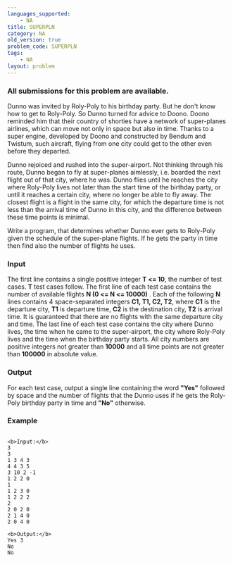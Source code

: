 ```yaml
---
languages_supported:
    - NA
title: SUPERPLN
category: NA
old_version: true
problem_code: SUPERPLN
tags:
    - NA
layout: problem
---
```

###  All submissions for this problem are available. 

 Dunno was invited by Roly-Poly to his birthday party. But he don't know how to get to Roly-Poly. So Dunno turned for advice to Doono. Doono reminded him that their country of shorties have a network of super-planes airlines, which can move not only in space but also in time. Thanks to a super engine, developed by Doono and constructed by Bendum and Twistum, such aircraft, flying from one city could get to the other even before they departed.

 Dunno rejoiced and rushed into the super-airport. Not thinking through his route, Dunno began to fly at super-planes aimlessly, i.e. boarded the next flight out of that city, where he was. Dunno flies until he reaches the city where Roly-Poly lives not later than the start time of the birthday party, or until it reaches a certain city, where no longer be able to fly away. The closest flight is a flight in the same city, for which the departure time is not less than the arrival time of Dunno in this city, and the difference between these time points is minimal.

 Write a program, that determines whether Dunno ever gets to Roly-Poly given the schedule of the super-plane flights. If he gets the party in time then find also the number of flights he uses.

### Input

 The first line contains a single positive integer **T <= 10**, the number of test cases. **T** test cases follow. The first line of each test case contains the number of available flights **N (0 <= N <= 10000)** . Each of the following **N** lines contains 4 space-separated integers **C1, T1, C2, T2**, where **C1** is the departure city, **T1** is departure time, **C2** is the destination city, **T2** is arrival time. It is guaranteed that there are no flights with the same departure city and time. The last line of each test case contains the city where Dunno lives, the time when he came to the super-airport, the city where Roly-Poly lives and the time when the birthday party starts. All city numbers are positive integers not greater than **10000** and all time points are not greater than **100000** in absolute value.

### Output

For each test case, output a single line containing the word **"Yes"** followed by space and the number of flights that the Dunno uses if he gets the Roly-Poly birthday party in time and **"No"** otherwise.

### Example

```

<b>Input:</b>
3
3
1 3 4 3
4 4 3 5
3 10 2 -1
1 2 2 0
1
1 2 3 0
1 2 2 2
2
2 0 2 0
2 1 4 0
2 0 4 0

<b>Output:</b>
Yes 3
No
No

```
